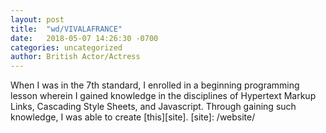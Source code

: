 ```yaml
---
layout: post
title:  "wd/VIVALAFRANCE"
date:   2018-05-07 14:26:30 -0700
categories: uncategorized
author: British Actor/Actress
---
```

When I was in the 7th standard, I enrolled in a beginning programming lesson wherein I gained knowledge in the disciplines of Hypertext Markup Links, Cascading Style Sheets, and Javascript. Through gaining such knowledge, I was able to create [this][site].
[site]: /website/
